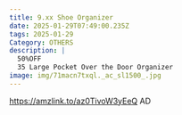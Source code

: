 ```yaml
---
title: 9.xx Shoe Organizer
date: 2025-01-29T07:49:00.235Z
tags: 2025-01-29
Category: OTHERS
description: |
  50%OFF
  35 Large Pocket Over the Door Organizer           
image: img/71macn7txql._ac_sl1500_.jpg
---
```

https://amzlink.to/az0TivoW3yEeQ
AD